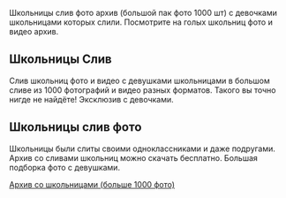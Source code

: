 <p>Школьницы слив фото архив (большой пак фото 1000 шт) с девочками школьницами которых слили. Посмотрите на голых школьниц фото и видео архив.</p>
<h2>Школьницы Слив</h2>
<p>Слив школьниц фото и видео с девушками школьницами в большом сливе из 1000 фотографий и видео разных форматов. Такого вы точно нигде не найдёте! Эксклюзив с девочками.</p>
<h2>Школьницы слив фото</h2>
<p>Школьницы были слиты своими одноклассниками и даже подругами. Архив со сливами школьниц можно скачать бесплатно. Большая подборка фото с девушками.</p>
<p><a href="https://telegra.ph/Sliv-SHkolnic-Arhiv-09-26">Архив со школьницами (больше 1000 фото)</a></p>
